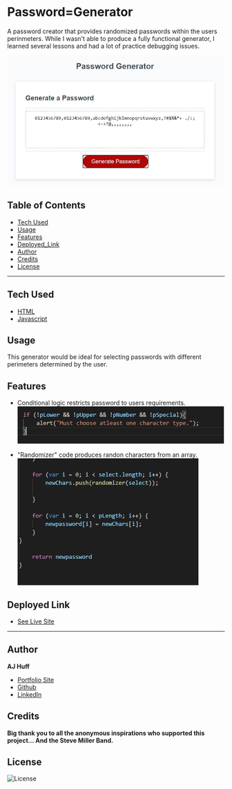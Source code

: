 # Password=Generator

A password creator that provides randomized passwords within the users perinmeters. While I wasn't able to produce a fully functional generator, I learned several lessons and had a lot of practice debugging issues.

  ![password1](Capture.JPG)

## Table of Contents

* [Tech Used](#tech_used)
* [Usage](#usage)
* [Features](#features)
* [Deployed_Link](#deployed_link)
* [Author](#author)
* [Credits](#credits)
* [License](#license)

----

## Tech Used

* [HTML](https://developer.mozilla.org/en-US/docs/Web/HTML)
* [Javascript](https://developer.mozilla.org/en-US/docs/Web/JavaScript)

## Usage
 
 This generator would be ideal for selecting passwords with different perimeters determined by the user.

## Features

- Conditional logic restricts password to users requirements.
  ![code.1](logic1.JPG)

- "Randomizer" code produces randon characters from an array.
  ![code.2](logic2.JPG)



## Deployed Link

* [See Live Site](https://ajhuff7.github.io/portfolio-one/)

---

## Author

**AJ Huff** 

- [Portfolio Site](#)
- [Github](https://github.com/ajhuff7)
- [LinkedIn](https://www.linkedin.com/in/aj-huff-7696b14b/)

## Credits

**Big thank you to all the anonymous inspirations who supported this project... And the Steve Miller Band.**

## License

![License](https://img.shields.io/badge/License-MIT-brightgreen) 